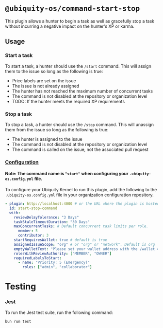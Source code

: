 # `@ubiquity-os/command-start-stop`

This plugin allows a hunter to begin a task as well as gracefully stop a task without incurring a negative impact on the hunter's XP or karma.

## Usage

### Start a task

To start a task, a hunter should use the `/start` command. This will assign them to the issue so long as the following is true:

- Price labels are set on the issue
- The issue is not already assigned
- The hunter has not reached the maximum number of concurrent tasks
- The command is not disabled at the repository or organization level
- TODO: If the hunter meets the required XP requirements

### Stop a task

To stop a task, a hunter should use the `/stop` command. This will unassign them from the issue so long as the following is true:

- The hunter is assigned to the issue
- The command is not disabled at the repository or organization level
- The command is called on the issue, not the associated pull request

### [Configuration](./src/types/plugin-input.ts)

#### Note: The command name is `"start"` when configuring your `.ubiquity-os.config.yml` file.

To configure your Ubiquity Kernel to run this plugin, add the following to the `.ubiquity-os.config.yml` file in your organization configuration repository.

```yml
- plugin: http://localhost:4000 # or the URL where the plugin is hosted
  id: start-stop-command
  with:
    reviewDelayTolerance: "3 Days"
    taskStaleTimeoutDuration: "30 Days"
    maxConcurrentTasks: # Default concurrent task limits per role.
      member: 5
      contributor: 3
    startRequiresWallet: true # default is true
    assignedIssueScope: "org" # or "org" or "network". Default is org
    emptyWalletText: "Please set your wallet address with the /wallet command first and try again."
    rolesWithReviewAuthority: ["MEMBER", "OWNER"]
    requiredLabelsToStart:
      - name: "Priority: 5 (Emergency)"
        roles: ["admin", "collaborator"]
```

# Testing

### Jest

To run the Jest test suite, run the following command:

```bash
bun run test
```
